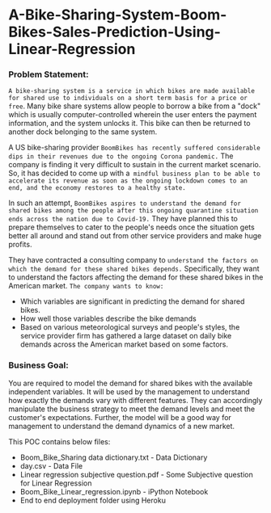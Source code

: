 # A-Bike-Sharing-System-Boom-Bikes-Sales-Prediction-Using-Linear-Regression

### Problem Statement:

`A bike-sharing system is a service in which bikes are made available for shared use to individuals on a short term basis for a price or free`. Many bike share systems allow people to borrow a bike from a "dock" which is usually computer-controlled wherein the user enters the payment information, and the system unlocks it. This bike can then be returned to another dock belonging to the same system.


A US bike-sharing provider `BoomBikes has recently suffered considerable dips in their revenues due to the ongoing Corona pandemic.` The company is finding it very difficult to sustain in the current market scenario. So, it has decided to come up with a` mindful business plan to be able to accelerate its revenue as soon as the ongoing lockdown comes to an end, and the economy restores to a healthy state.`


In such an attempt, `BoomBikes aspires to understand the demand for shared bikes among the people after this ongoing quarantine situation ends across the nation due to Covid-19.` They have planned this to prepare themselves to cater to the people's needs once the situation gets better all around and stand out from other service providers and make huge profits.


They have contracted a consulting company to `understand the factors on which the demand for these shared bikes depends.` Specifically, they want to understand the factors affecting the demand for these shared bikes in the American market. `The company wants to know:`

- Which variables are significant in predicting the demand for shared bikes.
- How well those variables describe the bike demands
- Based on various meteorological surveys and people's styles, the service provider firm has gathered a large dataset on daily bike demands across the American market based on some factors. 


### Business Goal:

You are required to model the demand for shared bikes with the available independent variables. It will be used by the management to understand how exactly the demands vary with different features. They can accordingly manipulate the business strategy to meet the demand levels and meet the customer's expectations. Further, the model will be a good way for management to understand the demand dynamics of a new market.


This POC contains below files:

- Boom_Bike_Sharing data dictionary.txt -  Data Dictionary
- day.csv -  Data File
- Linear regression subjective question.pdf -  Some Subjective question for Linear Regression
- Boom_Bike_Linear_regression.ipynb -  iPython Notebook
- End to end deployment folder using Heroku
